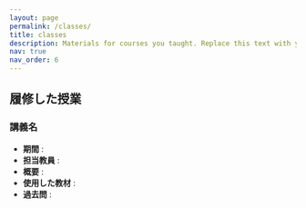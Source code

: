 ```yaml
---
layout: page
permalink: /classes/
title: classes
description: Materials for courses you taught. Replace this text with your description.
nav: true
nav_order: 6
---
```


## 履修した授業

### 講義名
- **期間** : 
- **担当教員** :
- **概要** :
- **使用した教材** :
- **過去問** :